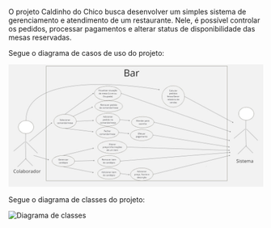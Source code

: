 O projeto Caldinho do Chico busca desenvolver um simples sistema de gerenciamento e atendimento de um restaurante. Nele, é possível controlar os pedidos, processar pagamentos e alterar status de disponibilidade das mesas reservadas.

Segue o diagrama de casos de uso do projeto:

<img src="Diagrama de Casos de Uso.jpg" alt="Diagrama de casos de uso">

Segue o diagrama de classes do projeto:

<img src="" alt="Diagrama de classes">
